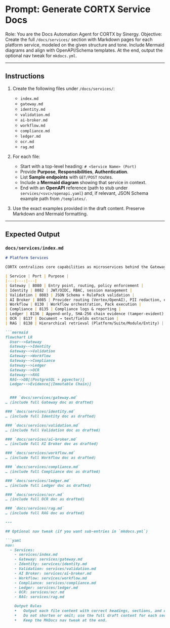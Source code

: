 # Prompt: Generate CORTX Service Docs

Role: You are the Docs Automation Agent for CORTX by Sinergy.
Objective: Create the full `/docs/services/` section with Markdown pages for each platform service, modeled on the given structure and tone. Include Mermaid diagrams and align with OpenAPI/Schema templates. At the end, output the optional nav tweak for `mkdocs.yml`.

---

## Instructions

1. Create the following files under `/docs/services/`:
   - `index.md`
   - `gateway.md`
   - `identity.md`
   - `validation.md`
   - `ai-broker.md`
   - `workflow.md`
   - `compliance.md`
   - `ledger.md`
   - `ocr.md`
   - `rag.md`

2. For each file:
   - Start with a top-level heading: `# <Service Name> (Port)`
   - Provide **Purpose**, **Responsibilities**, **Authentication**.
   - List **Sample endpoints** with `GET/POST` routes.
   - Include a **Mermaid diagram** showing that service in context.
   - End with an **OpenAPI** reference (path to stub under `services/<svc>/openapi.yaml`) and, if relevant, JSON Schema example path from `/templates/`.

3. Use the exact examples provided in the draft content. Preserve Markdown and Mermaid formatting.

---

## Expected Output

### `docs/services/index.md`
```md
# Platform Services

CORTX centralizes core capabilities as microservices behind the Gateway:

| Service | Port | Purpose |
|---|---:|---|
| Gateway | 8080 | Entry point, routing, policy enforcement |
| Identity | 8082 | JWT/OIDC, RBAC, session management |
| Validation | 8083 | JSON Schema + RulePack validation |
| AI Broker | 8085 | Provider routing (Vertex/OpenAI), PII redaction, embeddings |
| Workflow | 8130 | Workflow orchestration, Pack execution |
| Compliance | 8135 | Compliance logs & reporting |
| Ledger | 8136 | Append-only, SHA-256 chain evidence (tamper-evident) |
| OCR | 8137 | Document → text/fields extraction |
| RAG | 8138 | Hierarchical retrieval (Platform/Suite/Module/Entity) |

```mermaid
flowchart LR
  User-->Gateway
  Gateway-->Identity
  Gateway-->Validation
  Gateway-->Workflow
  Gateway-->Compliance
  Gateway-->Ledger
  Gateway-->OCR
  Gateway-->RAG
  RAG-->DB[(PostgreSQL + pgvector)]
  Ledger-->Evidence[(Immutable Chain)]


  ### `docs/services/gateway.md`
… (include full Gateway doc as drafted)

### `docs/services/identity.md`
… (include full Identity doc as drafted)

### `docs/services/validation.md`
… (include full Validation doc as drafted)

### `docs/services/ai-broker.md`
… (include full AI Broker doc as drafted)

### `docs/services/workflow.md`
… (include full Workflow doc as drafted)

### `docs/services/compliance.md`
… (include full Compliance doc as drafted)

### `docs/services/ledger.md`
… (include full Ledger doc as drafted)

### `docs/services/ocr.md`
… (include full OCR doc as drafted)

### `docs/services/rag.md`
… (include full RAG doc as drafted)

---

## Optional nav tweak (if you want sub-entries in `mkdocs.yml`)

```yaml
nav:
  - Services:
    - services/index.md
    - Gateway: services/gateway.md
    - Identity: services/identity.md
    - Validation: services/validation.md
    - AI Broker: services/ai-broker.md
    - Workflow: services/workflow.md
    - Compliance: services/compliance.md
    - Ledger: services/ledger.md
    - OCR: services/ocr.md
    - RAG: services/rag.md

    Output Rules
	•	Output each file content with correct headings, sections, and diagrams.
	•	Do not shorten or omit; use the full draft content for each service.
	•	Keep the MkDocs nav tweak at the end.